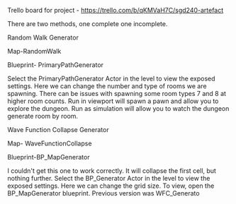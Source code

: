 Trello board for project - https://trello.com/b/qKMVaH7C/sgd240-artefact


There are two methods, one complete one incomplete.

Random Walk Generator

Map-RandomWalk

Blueprint- PrimaryPathGenerator

Select the PrimaryPathGenerator Actor in the level to view the exposed settings. Here we can change the number and type of rooms we are spawning. 
There can be issues with spawning some room types 7 and 8 at higher room counts. Run in viewport will spawn a pawn and allow you to explore the dungeon. 
Run as simulation will allow you to watch the dungeon generate room by room.

Wave Function Collapse Generator

Map- WaveFunctionCollapse

Blueprint-BP_MapGenerator

I couldn't get this one to work correctly. It will collapse the first cell, but nothing further. 
Select the BP_Generator Actor in the level to view the exposed settings. Here we can change the grid size. 
To view, open the BP_MapGenerator blueprint. Previous version was WFC_Generato
